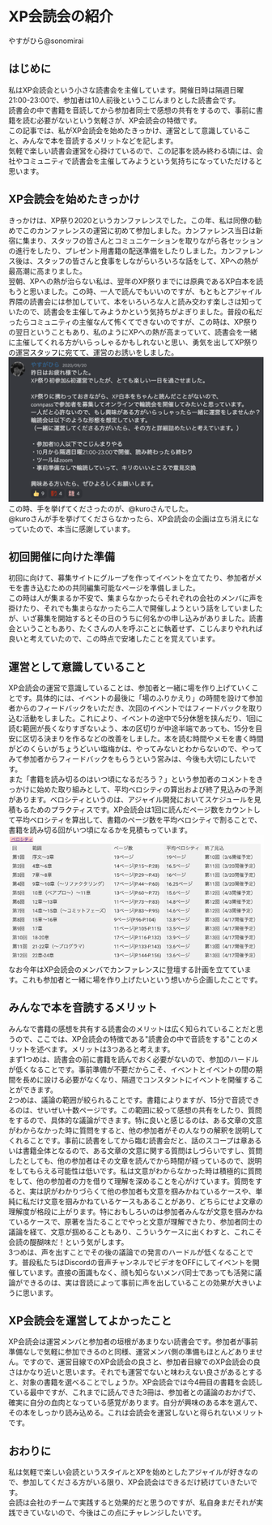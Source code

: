 # XP会読会の紹介

<div class="flushright">やすがひら@sonomirai</div>

## はじめに

私はXP会読会という小さな読書会を主催しています。開催日時は隔週日曜21:00-23:00で、参加者は10人前後というこじんまりとした読書会です。  
読書会の中で書籍を音読してから参加者同士で感想の共有をするので、事前に書籍を読む必要がないという気軽さが、XP会読会の特徴です。  
この記事では、私がXP会読会を始めたきっかけ、運営として意識していること、みんなで本を音読するメリットなどを記します。  
気軽で楽しい読書会運営を心掛けているので、この記事を読み終わる頃には、会社やコミュニティで読書会を主催してみようという気持ちになっていただけると思います。

## XP会読会を始めたきっかけ

きっかけは、XP祭り2020というカンファレンスでした。この年、私は同僚の勧めでこのカンファレンスの運営に初めて参加しました。カンファレンス当日は新宿に集まり、スタッフの皆さんとコミュニケーションを取りながら各セッションの進行をしたり、プレゼント用書籍の配送準備をしたりしました。カンファレンス後は、スタッフの皆さんと食事をしながらいろいろな話をして、XPへの熱が最高潮に高まりました。  
翌朝、XPへの熱が治らない私は、翌年のXP祭りまでには原典であるXP白本を読もうと思いました。この時、一人で読んでもいいのですが、もともとアジャイル界隈の読書会には参加していて、本をいろいろな人と読み交わす楽しさは知っていたので、読書会を主催してみようかという気持ちがよぎりました。普段の私だったらコミュニティの主催なんて怖くてできないのですが、この時は、XP祭りの翌日ということもあり、私のようにXPへの熱が高まっていて、読書会を一緒に主催してくれる方がいらっしゃるかもしれないと思い、勇気を出してXP祭りの運営スタッフに宛てて、運営のお誘いをしました。
![お誘いの投稿](images/chap-yasugahira3/recruit.png)
この時、手を挙げてくださったのが、@kuroさんでした。  
@kuroさんが手を挙げてくださらなかったら、XP会読会の企画は立ち消えになっていたので、本当に感謝しています。

## 初回開催に向けた準備

初回に向けて、募集サイトにグループを作ってイベントを立てたり、参加者がメモを書き込むための共同編集可能なページを準備しました。  
この時は人が集まるか不安で、集まらなかったらそれぞれの会社のメンバに声を掛けたり、それでも集まらなかったら二人で開催しようという話をしていましたが、いざ募集を開始するとその日のうちに何名かの申し込みがありました。読書会ということもあり、たくさんの人を呼ぶことに執着せず、こじんまりやれれば良いと考えていたので、この時点で安堵したことを覚えています。

## 運営として意識していること

XP会読会の運営で意識していることは、参加者と一緒に場を作り上げていくことです。具体的には、イベントの最後に「場のふりかえり」の時間を設けて参加者からのフィードバックをいただき、次回のイベントではフィードバックを取り込む活動をしました。これにより、イベントの途中で5分休憩を挟んだり、1回に読む範囲が長くなりすぎないよう、本の区切りが中途半端であっても、15分を目安に区切る決まりを作るなどの改善をしました。本を読む時間やメモを書く時間がどのくらいがちょうどいい塩梅かは、やってみないとわからないので、やってみて参加者からフィードバックをもらうという営みは、今後も大切にしたいです。  
また「書籍を読み切るのはいつ頃になるだろう？」という参加者のコメントをきっかけに始めた取り組みとして、平均ベロシティの算出および終了見込みの予測があります。ベロシティというのは、アジャイル開発においてスケジュールを見積もるためのプラクティスです。XP会読会は1回に読んだページ数をカウントして平均ベロシティを算出して、書籍のページ数を平均ベロシティで割ることで、書籍を読み切る回がいつ頃になるかを見積もっています。  
![実際に使っていたベロシティ算出表](images/chap-yasugahira3/velocity.png)
なお今年はXP会読会のメンバでカンファレンスに登壇する計画を立てています。これも参加者と一緒に場を作り上げたいという想いから企画したことです。

## みんなで本を音読するメリット

みんなで書籍の感想を共有する読書会のメリットは広く知られていることだと思うので、ここでは、XP会読会の特徴である"読書会の中で音読をする"ことのメリットを述べます。メリットは3つあると考えます。  
まず1つめは、読書会の前に書籍を読んでおく必要がないので、参加のハードルが低くなることです。事前準備が不要だからこそ、イベントとイベントの間の期間を長めに設ける必要がなくなり、隔週でコンスタントにイベントを開催することができます。  
2つめは、議論の範囲が絞られることです。書籍によりますが、15分で音読できるのは、せいぜい十数ページです。この範囲に絞って感想の共有をしたり、質問をするので、具体的な議論ができます。特に良いと感じるのは、ある文章の文意がわからなかった時に質問をすると、他の参加者がその人なりの解釈を説明してくれることです。事前に読書をしてから臨む読書会だと、話のスコープは章あるいは書籍全体となるので、ある文章の文意に関する質問はしづらいですし、質問したとしても、他の参加者はその文章を読んでから時間が経っているので、説明をしてもらえる可能性は低いです。私は文意がわからなかった時は積極的に質問をして、他の参加者の力を借りて理解を深めることを心がけています。質問をすると、実は訳がわかりづらくて他の参加者も文意を掴みかねているケースや、単純に私だけ文意を掴みかねているケースもあることがあり、どちらにせよ文章の理解度が格段に上がります。特におもしろいのは参加者みんなが文意を掴みかねているケースで、原著を当たることでやっと文意が理解できたり、参加者同士の議論を経て、文意が掴めることもあり、こういうケースに出くわすと、これこそ会読の醍醐味だ！という気がします。  
3つめは、声を出すことでその後の議論での発言のハードルが低くなることです。普段私たちはDiscordの音声チャンネルでビデオをOFFにしてイベントを開催しています。直接の面識もなく、顔も知らないメンバ同士であっても活発に議論ができるのは、実は音読によって事前に声を出していることの効果が大きいように思います。

## XP会読会を運営してよかったこと

XP会読会は運営メンバと参加者の垣根があまりない読書会です。参加者が事前準備なしで気軽に参加できるのと同様、運営メンバ側の準備もほとんどありません。ですので、運営目線でのXP会読会の良さと、参加者目線でのXP会読会の良さはかなり近いと思います。それでも運営でないと味わえない良さがあるとすると、対象の書籍を選べることでしょうか。XP会読会では今4冊目の書籍を会読している最中ですが、これまでに読んできた3冊は、参加者との議論のおかげで、確実に自分の血肉となっている感覚があります。自分が興味のある本を選んで、その本をしっかり読み込める。これは会読会を運営しないと得られないメリットです。

## おわりに

私は気軽で楽しい会読というスタイルとXPを始めとしたアジャイルが好きなので、参加してくださる方がいる限り、XP会読会はできるだけ続けていきたいです。  
会読は会社のチームで実践すると効果的だと思うのですが、私自身まだそれが実践できていないので、今後はこの点にチャレンジしたいです。